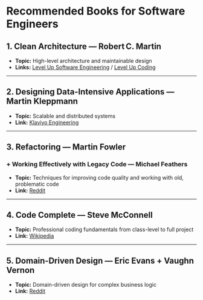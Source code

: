 # Recommended Books for Software Engineers

## 1. Clean Architecture — Robert C. Martin
- **Topic:** High-level architecture and maintainable design
- **Links:** [Level Up Software Engineering](https://levelupsoftwareengineering.substack.com) / [Level Up Coding](https://levelup.gitconnected.com)

---

## 2. Designing Data-Intensive Applications — Martin Kleppmann
- **Topic:** Scalable and distributed systems
- **Link:** [Klaviyo Engineering](https://klaviyo.tech)

---

## 3. Refactoring — Martin Fowler  
### + Working Effectively with Legacy Code — Michael Feathers
- **Topic:** Techniques for improving code quality and working with old, problematic code
- **Link:** [Reddit](https://www.reddit.com)

---

## 4. Code Complete — Steve McConnell
- **Topic:** Professional coding fundamentals from class-level to full project
- **Link:** [Wikipedia](https://en.wikipedia.org/wiki/Code_Complete)

---

## 5. Domain-Driven Design — Eric Evans + Vaughn Vernon
- **Topic:** Domain-driven design for complex business logic
- **Link:** [Reddit](https://www.reddit.com)
